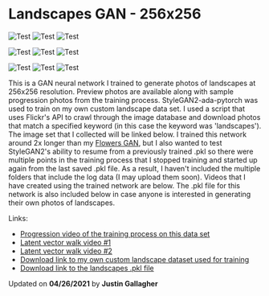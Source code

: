 # Landscapes GAN - 256x256
![Test]()
![Test]()
![Test]()

![Test]()
![Test]()
![Test]()

![Test]()
![Test]()
![Test]()

This is a GAN neural network I trained to generate photos of landscapes at 256x256 resolution. Preview photos are 
available along with sample progression photos from the training process. StyleGAN2-ada-pytorch was used to train on my own custom 
landscape data set. I used a script that uses Flickr's API to crawl through the image database and download photos that 
match a specified keyword (in this case the keyword was 'landscapes'). The image set that I collected will be linked below.
I trained this network around 2x longer than my 
[Flowers GAN](https://github.com/ThisJustin-code/pretrained-gan-flowers-256), but I also wanted to test StyleGAN2's 
ability to resume from a previously trained .pkl so there were multiple points in the training process that I stopped 
training and started up again from the last saved .pkl file. As a result, I haven't included the multiple folders that 
include the log data (I may upload them soon). Videos that I have created using the trained network are below. The 
.pkl file for this network is also included below in case anyone is interested in generating their own photos of 
landscapes.

Links:

* [Progression video of the training process on this data set]()
* [Latent vector walk video #1]()
* [Latent vector walk video #2]()
* [Download link to my own custom landscape dataset used for training]()
* [Download link to the landscapes .pkl file]()

Updated on **04/26/2021** by **Justin Gallagher**
